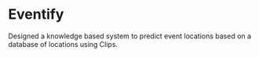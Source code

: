 # Eventify
Designed a knowledge based system to predict event locations based on a database of locations using Clips.
